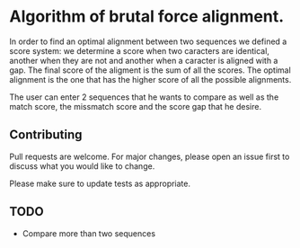 # Algorithm of brutal force alignment.

In order to find an optimal alignment between two sequences we defined a score system: we determine a score when two caracters are identical, another when they are not and another when a caracter is aligned with a gap.
The final score of the aligment is the sum of all the scores.
The optimal alignment is the one that has the higher score of all the possible alignments. 


The user can enter 2 sequences that he wants to compare as well as the match score, the missmatch score and the score gap that he desire.

## Contributing
Pull requests are welcome. For major changes, please open an issue first to discuss what you would like to change.

Please make sure to update tests as appropriate.


## TODO

 * Compare more than two sequences 

